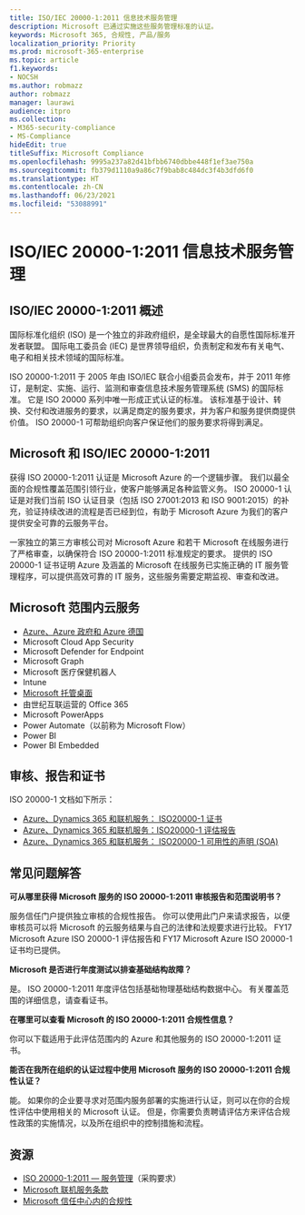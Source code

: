 ```yaml
---
title: ISO/IEC 20000-1:2011 信息技术服务管理
description: Microsoft 已通过实施这些服务管理标准的认证。
keywords: Microsoft 365, 合规性, 产品/服务
localization_priority: Priority
ms.prod: microsoft-365-enterprise
ms.topic: article
f1.keywords:
- NOCSH
ms.author: robmazz
author: robmazz
manager: laurawi
audience: itpro
ms.collection:
- M365-security-compliance
- MS-Compliance
hideEdit: true
titleSuffix: Microsoft Compliance
ms.openlocfilehash: 9995a237a82d41bfbb6740dbbe448f1ef3ae750a
ms.sourcegitcommit: fb379d1110a9a86c7f9bab8c484dc3f4b3dfd6f0
ms.translationtype: HT
ms.contentlocale: zh-CN
ms.lasthandoff: 06/23/2021
ms.locfileid: "53088991"
---
```

# <a name="isoiec-20000-12011-information-technology-service-management"></a>ISO/IEC 20000-1:2011 信息技术服务管理

## <a name="isoiec-20000-12011-overview"></a>ISO/IEC 20000-1:2011 概述

国际标准化组织 (ISO) 是一个独立的非政府组织，是全球最大的自愿性国际标准开发者联盟。 国际电工委员会 (IEC) 是世界领导组织，负责制定和发布有关电气、电子和相关技术领域的国际标准。  
  
ISO 20000-1:2011 于 2005 年由 ISO/IEC 联合小组委员会发布，并于 2011 年修订，是制定、实施、运行、监测和审查信息技术服务管理系统 (SMS) 的国际标准。 它是 ISO 20000 系列中唯一形成正式认证的标准。 该标准基于设计、转换、交付和改进服务的要求，以满足商定的服务要求，并为客户和服务提供商提供价值。 ISO 20000-1 可帮助组织向客户保证他们的服务要求将得到满足。

## <a name="microsoft-and-isoiec-20000-12011"></a>Microsoft 和 ISO/IEC 20000-1:2011

获得 ISO 20000-1:2011 认证是 Microsoft Azure 的一个逻辑步骤。 我们以最全面的合规性覆盖范围引领行业，使客户能够满足各种监管义务。 ISO 20000-1 认证是对我们当前 ISO 认证目录（包括 ISO 27001:2013 和 ISO 9001:2015）的补充，验证持续改进的流程是否已经到位，有助于 Microsoft Azure 为我们的客户提供安全可靠的云服务平台。  
  
一家独立的第三方审核公司对 Microsoft Azure 和若干 Microsoft 在线服务进行了严格审查，以确保符合 ISO 20000-1:2011 标准规定的要求。 提供的 ISO 20000-1 证书证明 Azure 及涵盖的 Microsoft 在线服务已实施正确的 IT 服务管理程序，可以提供高效可靠的 IT 服务，这些服务需要定期监视、审查和改进。

## <a name="microsoft-in-scope-cloud-services"></a>Microsoft 范围内云服务

- [Azure、Azure 政府和 Azure 德国](https://aka.ms/AzureCompliance)
- Microsoft Cloud App Security
- Microsoft Defender for Endpoint
- Microsoft Graph
- Microsoft 医疗保健机器人
- Intune
- [Microsoft 托管桌面](/microsoft-365/managed-desktop/intro/compliance)
- 由世纪互联运营的 Office 365
- Microsoft PowerApps
- Power Automate（以前称为 Microsoft Flow）
- Power BI
- Power BI Embedded

## <a name="audits-reports-and-certificates"></a>审核、报告和证书

ISO 20000-1 文档如下所示：

- [Azure、Dynamics 365 和联机服务： ISO20000-1 证书](https://aka.ms/azureiso200001cert)
- [Azure、Dynamics 365 和联机服务：ISO20000-1 评估报告](https://aka.ms/azureiso200001report)
- [Azure、Dynamics 365 和联机服务： ISO20000-1 可用性的声明 (SOA)](https://aka.ms/azureiso200001soa)

## <a name="frequently-asked-questions"></a>常见问题解答

**可从哪里获得 Microsoft 服务的 ISO 20000-1:2011 审核报告和范围说明书？**

服务信任门户提供独立审核的合规性报告。 你可以使用此门户来请求报告，以便审核员可以将 Microsoft 的云服务结果与自己的法律和法规要求进行比较。 FY17 Microsoft Azure ISO 20000-1 评估报告和 FY17 Microsoft Azure ISO 20000-1 证书均已提供。

**Microsoft 是否进行年度测试以排查基础结构故障？**

是。 ISO 20000-1:2011 年度评估包括基础物理基础结构数据中心。 有关覆盖范围的详细信息，请查看证书。

**在哪里可以查看 Microsoft 的 ISO 20000-1:2011 合规性信息？**

你可以下载适用于此评估范围内的 Azure 和其他服务的 ISO 20000-1:2011 证书。

**能否在我所在组织的认证过程中使用 Microsoft 服务的 ISO 20000-1:2011 合规性认证？**

能。 如果你的企业要寻求对范围内服务部署的实施进行认证，则可以在你的合规性评估中使用相关的 Microsoft 认证。 但是，你需要负责聘请评估方来评估合规性政策的实施情况，以及所在组织中的控制措施和流程。

## <a name="resources"></a>资源

- [ISO 20000-1:2011 — 服务管理](https://www.iso.org/standard/51986.html)（采购要求）
- [Microsoft 联机服务条款](https://aka.ms/Online-Services-Terms)
- [Microsoft 信任中心内的合规性](https://www.microsoft.com/trust-center/compliance/compliance-overview)

